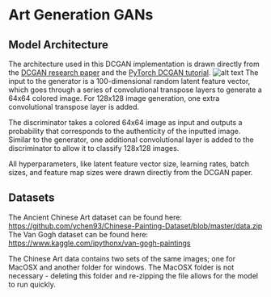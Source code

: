 # Art Generation GANs


## Model Architecture
The architecture used in this DCGAN implementation is drawn directly from the [DCGAN research paper](https://arxiv.org/abs/1511.06434) and the [PyTorch DCGAN tutorial](https://pytorch.org/tutorials/beginner/dcgan_faces_tutorial.html). 
![alt text](https://pytorch.org/tutorials/_images/dcgan_generator.png)
The input to the generator is a 100-dimensional random latent feature vector, which goes through a series of convolutional transpose layers to generate a 64x64 colored image. For 128x128 image generation, one extra convolutional transpose layer is added. 

The discriminator takes a colored 64x64 image as input and outputs a probability that corresponds to the authenticity of the inputted image. Similar to the generator, one additional convolutional layer is added to the discriminator to allow it to classify 128x128 images. 

All hyperparameters, like latent feature vector size, learning rates, batch sizes, and feature map sizes were drawn directly from the DCGAN paper. 


## Datasets
The Ancient Chinese Art dataset can be found here: https://github.com/ychen93/Chinese-Painting-Dataset/blob/master/data.zip
The Van Gogh dataset can be found here: https://www.kaggle.com/ipythonx/van-gogh-paintings 

The Chinese Art data contains two sets of the same images; one for MacOSX and another folder for windows. The MacOSX folder is not necessary - deleting this folder and re-zipping the file allows for the model to run quickly.


